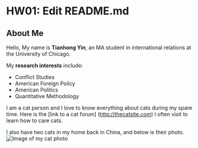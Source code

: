 # HW01: Edit README.md

## **About Me**

Hello, My name is **Tianhong Yin**, an MA student in international relations at the University of Chicago.

My **research interests** include:
* Conflict Studies
* American Foreign Policy
* American Politics
* Quantitative Methodology

I am a cat person and I love to know everything about cats during my spare time. Here is the [link to a cat forum] (http://thecatsite.com) I often visit to learn how to care cats.

I also have two cats in my home back in China, and below is their photo.
![Image of my cat photo](/Users/yintianhong/Desktop/cat.png)